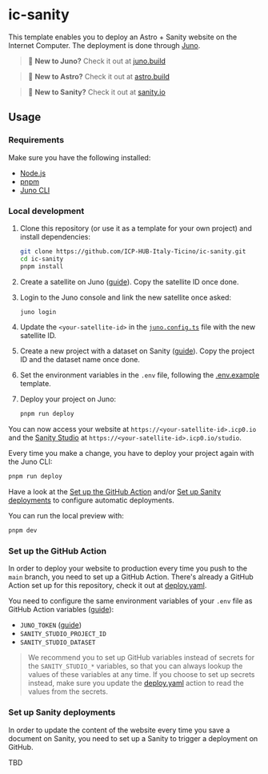 # ic-sanity

This template enables you to deploy an Astro + Sanity website on the Internet Computer. The deployment is done through [Juno](https://juno.build/).

> 🌟 **New to Juno?** Check it out at [juno.build](https://juno.build/)

> 🚀 **New to Astro?** Check it out at [astro.build](https://astro.build/)

> 🎯 **New to Sanity?** Check it out at [sanity.io](https://sanity.io/)

## Usage

### Requirements

Make sure you have the following installed:

- [Node.js](https://nodejs.org/en/download/)
- [pnpm](https://pnpm.io/)
- [Juno CLI](https://juno.build/docs/miscellaneous/cli)

### Local development

1. Clone this repository (or use it as a template for your own project) and install dependencies:

   ```bash
   git clone https://github.com/ICP-HUB-Italy-Ticino/ic-sanity.git
   cd ic-sanity
   pnpm install
   ```

2. Create a satellite on Juno ([guide](https://juno.build/docs/create-a-satellite)). Copy the satellite ID once done.
3. Login to the Juno console and link the new satellite once asked:

   ```bash
   juno login
   ```

4. Update the `<your-satellite-id>` in the [`juno.config.ts`](./juno.config.ts) file with the new satellite ID.
5. Create a new project with a dataset on Sanity ([guide](https://www.sanity.io/docs/getting-started-with-sanity)). Copy the project ID and the dataset name once done.
6. Set the environment variables in the `.env` file, following the [.env.example](./.env.example) template.
7. Deploy your project on Juno:
   ```bash
   pnpm run deploy
   ```

You can now access your website at `https://<your-satellite-id>.icp0.io` and the [Sanity Studio](https://www.sanity.io/studio) at `https://<your-satellite-id>.icp0.io/studio`.

Every time you make a change, you have to deploy your project again with the Juno CLI:

```bash
pnpm run deploy
```

Have a look at the [Set up the GitHub Action](#set-up-the-github-action) and/or [Set up Sanity deployments](#set-up-sanity-deployments) to configure automatic deployments.

You can run the local preview with:

```bash
pnpm dev
```

### Set up the GitHub Action

In order to deploy your website to production every time you push to the `main` branch, you need to set up a GitHub Action. There's already a GitHub Action set up for this repository, check it out at [deploy.yaml](./.github/workflows/deploy.yaml).

You need to configure the same environment variables of your `.env` file as GitHub Action variables ([guide](https://docs.github.com/en/actions/writing-workflows/choosing-what-your-workflow-does/store-information-in-variables)):

- `JUNO_TOKEN` ([guide](https://juno.build/docs/guides/github-actions))
- `SANITY_STUDIO_PROJECT_ID`
- `SANITY_STUDIO_DATASET`

> We recommend you to set up GitHub variables instead of secrets for the `SANITY_STUDIO_*` variables, so that you can always lookup the values of these variables at any time. If you choose to set up secrets instead, make sure you update the [deploy.yaml](./.github/workflows/deploy.yaml) action to read the values from the secrets.

### Set up Sanity deployments

In order to update the content of the website every time you save a document on Sanity, you need to set up a Sanity to trigger a deployment on GitHub.

TBD

